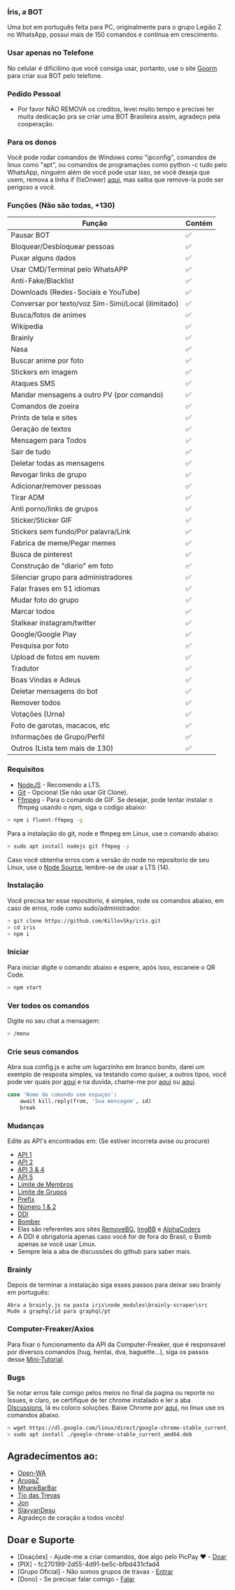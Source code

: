 ### Íris, a BOT
Uma bot em português feita para PC, originalmente para o grupo Legião Z no WhatsApp, possui mais de 150 comandos e continua em crescimento.

### Usar apenas no Telefone
No celular é dificilimo que você consiga usar, portanto, use o site [Goorm](https://ide.goorm.io) para criar sua BOT pelo telefone.

### Pedido Pessoal
- Por favor NÃO REMOVA os creditos, levei muito tempo e precisei ter muita dedicação pra se criar uma BOT Brasileira assim, agradeço pela cooperação.

### Para os donos
Você pode rodar comandos de Windows como "ipconfig", comandos de linux como "apt", ou comandos de programações como python -c tudo pelo WhatsApp, ninguém além de você pode usar isso, se você deseja que usem, remova a linha if (!isOnwer) [aqui](https://github.com/KillovSky/iris/blob/master/config.js#L3235), mas saiba que remove-la pode ser perigoso a você.

### Funções (Não são todas, +130)

| Função |Contém|
| ------------- | ------------- |
| Pausar BOT |✅|
| Bloquear/Desbloquear pessoas |✅|
| Puxar alguns dados |✅|
| Usar CMD/Terminal pelo WhatsAPP |✅|
| Anti-Fake/Blacklist |✅|
| Downloads (Redes-Sociais e YouTube) |✅|
| Conversar por texto/voz Sim-Simi/Local (ilimitado) |✅|
| Busca/fotos de animes |✅|
| Wikipedia |✅|
| Brainly |✅|
| Nasa |✅|
| Buscar anime por foto |✅|
| Stickers em imagem |✅|
| Ataques SMS |✅|
| Mandar mensagens a outro PV (por comando) |✅|
| Comandos de zoeira |✅|
| Prints de tela e sites |✅|
| Geração de textos |✅|
| Mensagem para Todos |✅|
| Sair de tudo |✅|
| Deletar todas as mensagens |✅|
| Revogar links de grupo|✅|
| Adicionar/remover pessoas |✅|
| Tirar ADM |✅|
| Anti porno/links de grupos |✅|
| Sticker/Sticker GIF |✅|
| Stickers sem fundo/Por palavra/Link |✅|
| Fabrica de meme/Pegar memes |✅|
| Busca de pinterest |✅|
| Construção de "diario" em foto |✅|
| Silenciar grupo para administradores |✅|
| Falar frases em 51 idiomas |✅|
| Mudar foto do grupo |✅|
| Marcar todos |✅|
| Stalkear instagram/twitter |✅|
| Google/Google Play |✅|
| Pesquisa por foto |✅|
| Upload de fotos em nuvem |✅|
| Tradutor |✅|
| Boas Vindas e Adeus |✅|
| Deletar mensagens do bot |✅|
| Remover todos |✅|
| Votações (Urna) |✅|
| Foto de garotas, macacos, etc |✅|
| Informações de Grupo/Perfil |✅|
| Outros (Lista tem mais de 130) |✅|

### Requisitos

- [NodeJS](https://nodejs.org) - Recomendo a LTS.
- [Git](https://git-scm.com) - Opcional (Se não usar Git Clone).
- [Ffmpeg](https://ffmpeg.org) - Para o comando de GIF.
Se desejar, pode tentar instalar o ffmpeg usando o npm, siga o codigo abaixo:

```bash
> npm i fluent-ffmpeg -g
```

Para a instalação do git, node e ffmpeg em Linux, use o comando abaixo:

```bash
> sudo apt install nodejs git ffmpeg -y
```

Caso você obtenha erros com a versão do node no repositorio de seu Linux, use o [Node Source](https://github.com/nodesource/distributions), lembre-se de usar a LTS (14).

### Instalação
Você precisa ter esse repositorio, é simples, rode os comandos abaixo, em caso de erros, rode como sudo/administrador.

```bash
> git clone https://github.com/KillovSky/iris.git
> cd iris
> npm i
```

### Iniciar
Para iniciar digite o comando abaixo e espere, após isso, escaneie o QR Code.

```bash
> npm start
```

### Ver todos os comandos
Digite no seu chat a mensagem:

```bash
> /menu
```

### Crie seus comandos
Abra sua config.js e ache um lugarzinho em branco bonito, darei um exemplo de resposta simples, va testando como quiser, a outros tipos, você pode ver quais por [aqui](https://docs.openwa.dev/classes/client.html) e na duvida, chame-me por [aqui](https://chat.whatsapp.com/H53MdwhtnRf7TGX1VJ2Jje) ou [aqui](https://wa.me/+5518998044132).

```bash
case 'Nome do comando sem espaços':
    await kill.reply(from, 'Sua mensagem', id)
    break
 ```

### Mudanças
Edite as API's encontradas em: (Se estiver incorreta avise ou procure)

- [API 1](https://github.com/KillovSky/iris/blob/master/lib/config/config.json#5)
- [API 2](https://github.com/KillovSky/iris/blob/master/lib/config/config.json#6)
- [API 3 & 4](https://github.com/KillovSky/iris/blob/master/lib/config/config.json#4)
- [API 5](https://github.com/KillovSky/iris/blob/master/lib/config/config.json#7)
- [Limite de Membros](https://github.com/KillovSky/iris/blob/master/lib/config/config.json#9)
- [Limite de Grupos](https://github.com/KillovSky/iris/blob/master/lib/config/config.json#8)
- [Prefix](https://github.com/KillovSky/iris/blob/master/lib/config/config.json#3)
- [Número 1 & 2](https://github.com/KillovSky/iris/blob/master/lib/config/config.json#2)
- [DDI](https://github.com/KillovSky/iris/blob/main/lib/welcome.js#L8)
- [Bomber](https://github.com/KillovSky/iris/blob/master/config.js#L3221)
- Elas são referentes aos sites [RemoveBG](https://www.remove.bg/pt-br), [ImgBB](https://api.imgbb.com/) e [AlphaCoders](https://wall.alphacoders.com/api.php)
- A DDI é obrigatoria apenas caso você for de fora do Brasil, o Bomb apenas se você usar Linux.
- Sempre leia a aba de discussões do github para saber mais.

### Brainly
Depois de terminar a instalação siga esses passos para deixar seu brainly em português:

```
Abra a brainly.js na pasta iris\node_modules\brainly-scraper\src
Mude a graphql/id para graphql/pt
```

### Computer-Freaker/Axios
Para fixar o funcionamento da API da Computer-Freaker, que é responsavel por diversos comandos (hug, hentai, dva, baguette...), siga os passos desse [Mini-Tutorial](https://github.com/KillovSky/iris/discussions/10).

### Bugs
Se notar erros fale comigo pelos meios no final da pagina ou reporte no Issues, e claro, se certifique de ter chrome instalado e ler a aba [Discussions](https://github.com/KillovSky/iris/discussions), lá eu coloco soluções.
Baixe Chrome por [aqui](https://www.google.com/chrome), no linux use os comandos abaixo.

```bash
> wget https://dl.google.com/linux/direct/google-chrome-stable_current_amd64.deb
> sudo apt install ./google-chrome-stable_current_amd64.deb
```

## Agradecimentos ao:
- [Open-WA](https://github.com/open-wa)
- [ArugaZ](https://github.com/ArugaZ)
- [MhankBarBar](https://github.com/MhankBarBar)
- [Tio das Trevas](https://github.com/TioDasTrevas)
- [Jon](https://github.com/Jonn001)
- [SlavyanDesu](https://github.com/SlavyanDesu)
- Agradeço de coração a todos vocês!

## Doar e Suporte
- [Doações] - Ajude-me a criar comandos, doe algo pelo PicPay ❤️ - [Doar](https://picpay.me/userlucas123)
- [PIX] - fc270199-2d55-4d91-be5c-bfbd431cfad4
- [Grupo Oficial] - Não somos grupos de travas - [Entrar](https://chat.whatsapp.com/H53MdwhtnRf7TGX1VJ2Jje)
- [Dono] - Se precisar falar comigo - [Falar](https://wa.me/+5518998044132)